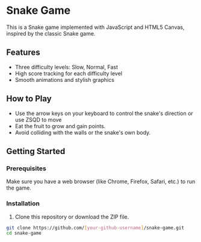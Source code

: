 # Snake Game

This is a Snake game implemented with JavaScript and HTML5 Canvas, inspired by the classic Snake game.

## Features

- Three difficulty levels: Slow, Normal, Fast
- High score tracking for each difficulty level
- Smooth animations and stylish graphics

## How to Play

- Use the arrow keys on your keyboard to control the snake's direction or use ZSQD to move
- Eat the fruit to grow and gain points.
- Avoid colliding with the walls or the snake's own body.

## Getting Started

### Prerequisites

Make sure you have a web browser (like Chrome, Firefox, Safari, etc.) to run the game.

### Installation

1. Clone this repository or download the ZIP file.

```bash
git clone https://github.com/[your-github-username]/snake-game.git
cd snake-game